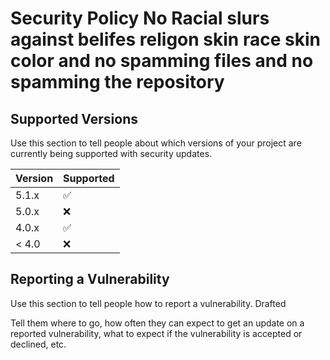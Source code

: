 # Security Policy No Racial slurs against belifes religon skin race skin color and no spamming files and no spamming the repository

## Supported Versions

Use this section to tell people about which versions of your project are
currently being supported with security updates.

| Version | Supported          |
| ------- | ------------------ |
| 5.1.x   | :white_check_mark: |
| 5.0.x   | :x:                |
| 4.0.x   | :white_check_mark: |
| < 4.0   | :x:                |

## Reporting a Vulnerability

Use this section to tell people how to report a vulnerability. Drafted

Tell them where to go, how often they can expect to get an update on a
reported vulnerability, what to expect if the vulnerability is accepted or
declined, etc.
